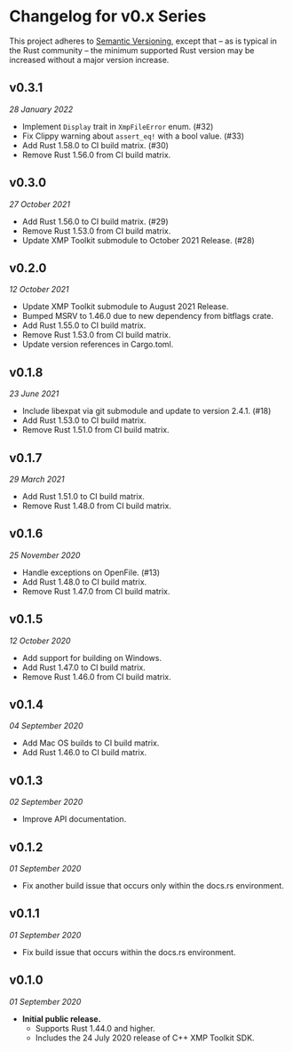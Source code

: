 # Changelog for v0.x Series

This project adheres to [Semantic Versioning](https://semver.org), except that – as is typical in the Rust community – the minimum supported Rust version may be increased without a major version increase.

## v0.3.1
_28 January 2022_

* Implement `Display` trait in `XmpFileError` enum. (#32)
* Fix Clippy warning about `assert_eq!` with a bool value. (#33)
* Add Rust 1.58.0 to CI build matrix. (#30)
* Remove Rust 1.56.0 from CI build matrix.

## v0.3.0
_27 October 2021_

* Add Rust 1.56.0 to CI build matrix. (#29)
* Remove Rust 1.53.0 from CI build matrix.
* Update XMP Toolkit submodule to October 2021 Release. (#28)

## v0.2.0
_12 October 2021_

* Update XMP Toolkit submodule to August 2021 Release.
* Bumped MSRV to 1.46.0 due to new dependency from bitflags crate.
* Add Rust 1.55.0 to CI build matrix.
* Remove Rust 1.53.0 from CI build matrix.
* Update version references in Cargo.toml.

## v0.1.8
_23 June 2021_

* Include libexpat via git submodule and update to version 2.4.1. (#18)
* Add Rust 1.53.0 to CI build matrix.
* Remove Rust 1.51.0 from CI build matrix.

## v0.1.7
_29 March 2021_

* Add Rust 1.51.0 to CI build matrix.
* Remove Rust 1.48.0 from CI build matrix.

## v0.1.6
_25 November 2020_

* Handle exceptions on OpenFile. (#13)
* Add Rust 1.48.0 to CI build matrix.
* Remove Rust 1.47.0 from CI build matrix.

## v0.1.5
_12 October 2020_

* Add support for building on Windows.
* Add Rust 1.47.0 to CI build matrix.
* Remove Rust 1.46.0 from CI build matrix.

## v0.1.4
_04 September 2020_

* Add Mac OS builds to CI build matrix.
* Add Rust 1.46.0 to CI build matrix.

## v0.1.3
_02 September 2020_

* Improve API documentation.

## v0.1.2
_01 September 2020_

* Fix another build issue that occurs only within the docs.rs environment.

## v0.1.1
_01 September 2020_

* Fix build issue that occurs within the docs.rs environment.

## v0.1.0
_01 September 2020_

* **Initial public release.**
  * Supports Rust 1.44.0 and higher.
  * Includes the 24 July 2020 release of C++ XMP Toolkit SDK.

